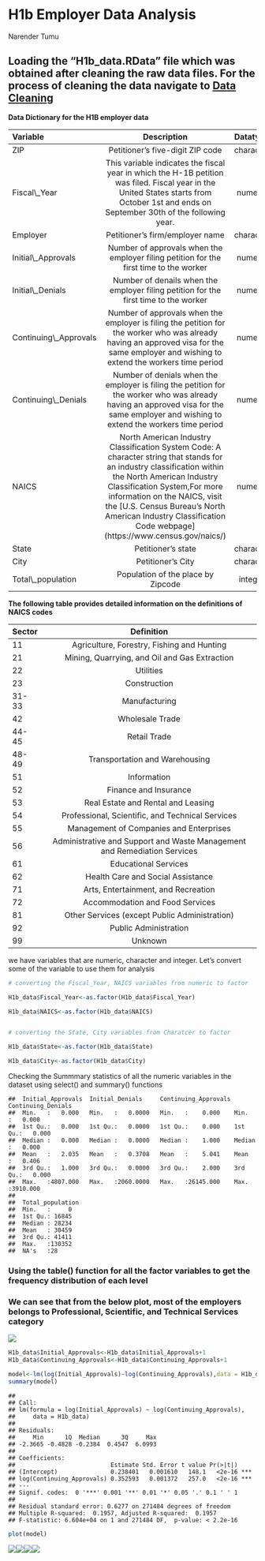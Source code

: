 H1b Employer Data Analysis
================
Narender Tumu

## Loading the “H1b\_data.RData” file which was obtained after cleaning the raw data files. For the process of cleaning the data navigate to [Data Cleaning](https://github.com/NarenderTumu/H1B-employer-data-analysis/tree/main/Files/Data%20Cleaning)

**Data Dictionary for the H1B employer data**

<table class="table table-bordered" style="width: auto !important; margin-left: auto; margin-right: auto;">
<thead>
<tr>
<th style="text-align:left;">
Variable
</th>
<th style="text-align:center;">
Description
</th>
<th style="text-align:center;">
Datatype
</th>
</tr>
</thead>
<tbody>
<tr>
<td style="text-align:left;">
ZIP
</td>
<td style="text-align:center;">
Petitioner’s five-digit ZIP code
</td>
<td style="text-align:center;">
character
</td>
</tr>
<tr>
<td style="text-align:left;">
Fiscal\_Year
</td>
<td style="text-align:center;">
This variable indicates the fiscal year in which the H-1B petition was
filed. Fiscal year in the United States starts from October 1st and ends
on September 30th of the following year.
</td>
<td style="text-align:center;">
numeric
</td>
</tr>
<tr>
<td style="text-align:left;">
Employer
</td>
<td style="text-align:center;">
Petitioner’s firm/employer name
</td>
<td style="text-align:center;">
character
</td>
</tr>
<tr>
<td style="text-align:left;">
Initial\_Approvals
</td>
<td style="text-align:center;">
Number of approvals when the employer filing petition for the first time
to the worker
</td>
<td style="text-align:center;">
numeric
</td>
</tr>
<tr>
<td style="text-align:left;">
Initial\_Denials
</td>
<td style="text-align:center;">
Number of denails when the employer filing petition for the first time
to the worker
</td>
<td style="text-align:center;">
numeric
</td>
</tr>
<tr>
<td style="text-align:left;">
Continuing\_Approvals
</td>
<td style="text-align:center;">
Number of approvals when the employer is filing the petition for the
worker who was already having an approved visa for the same employer and
wishing to extend the workers time period
</td>
<td style="text-align:center;">
numeric
</td>
</tr>
<tr>
<td style="text-align:left;">
Continuing\_Denials
</td>
<td style="text-align:center;">
Number of denials when the employer is filing the petition for the
worker who was already having an approved visa for the same employer and
wishing to extend the workers time period
</td>
<td style="text-align:center;">
numeric
</td>
</tr>
<tr>
<td style="text-align:left;">
NAICS
</td>
<td style="text-align:center;">
North American Industry Classification System Code: A character string
that stands for an industry classification within the North American
Industry Classification System,For more information on the NAICS, visit
the [U.S. Census Bureau’s North American Industry Classification Code
webpage](https://www.census.gov/naics/)
</td>
<td style="text-align:center;">
numeric
</td>
</tr>
<tr>
<td style="text-align:left;">
State
</td>
<td style="text-align:center;">
Petitioner’s state
</td>
<td style="text-align:center;">
character
</td>
</tr>
<tr>
<td style="text-align:left;">
City
</td>
<td style="text-align:center;">
Petitioner’s City
</td>
<td style="text-align:center;">
character
</td>
</tr>
<tr>
<td style="text-align:left;">
Total\_population
</td>
<td style="text-align:center;">
Population of the place by Zipcode
</td>
<td style="text-align:center;">
integer
</td>
</tr>
</tbody>
</table>

**The following table provides detailed information on the definitions
of NAICS codes**

<table class="table table-bordered" style="width: auto !important; margin-left: auto; margin-right: auto;">
<thead>
<tr>
<th style="text-align:left;">
Sector
</th>
<th style="text-align:center;">
Definition
</th>
</tr>
</thead>
<tbody>
<tr>
<td style="text-align:left;">
11
</td>
<td style="text-align:center;">
Agriculture, Forestry, Fishing and Hunting
</td>
</tr>
<tr>
<td style="text-align:left;">
21
</td>
<td style="text-align:center;">
Mining, Quarrying, and Oil and Gas Extraction
</td>
</tr>
<tr>
<td style="text-align:left;">
22
</td>
<td style="text-align:center;">
Utilities
</td>
</tr>
<tr>
<td style="text-align:left;">
23
</td>
<td style="text-align:center;">
Construction
</td>
</tr>
<tr>
<td style="text-align:left;">
31-33
</td>
<td style="text-align:center;">
Manufacturing
</td>
</tr>
<tr>
<td style="text-align:left;">
42
</td>
<td style="text-align:center;">
Wholesale Trade
</td>
</tr>
<tr>
<td style="text-align:left;">
44-45
</td>
<td style="text-align:center;">
Retail Trade
</td>
</tr>
<tr>
<td style="text-align:left;">
48-49
</td>
<td style="text-align:center;">
Transportation and Warehousing
</td>
</tr>
<tr>
<td style="text-align:left;">
51
</td>
<td style="text-align:center;">
Information
</td>
</tr>
<tr>
<td style="text-align:left;">
52
</td>
<td style="text-align:center;">
Finance and Insurance
</td>
</tr>
<tr>
<td style="text-align:left;">
53
</td>
<td style="text-align:center;">
Real Estate and Rental and Leasing
</td>
</tr>
<tr>
<td style="text-align:left;">
54
</td>
<td style="text-align:center;">
Professional, Scientific, and Technical Services
</td>
</tr>
<tr>
<td style="text-align:left;">
55
</td>
<td style="text-align:center;">
Management of Companies and Enterprises
</td>
</tr>
<tr>
<td style="text-align:left;">
56
</td>
<td style="text-align:center;">
Administrative and Support and Waste Management and Remediation Services
</td>
</tr>
<tr>
<td style="text-align:left;">
61
</td>
<td style="text-align:center;">
Educational Services
</td>
</tr>
<tr>
<td style="text-align:left;">
62
</td>
<td style="text-align:center;">
Health Care and Social Assistance
</td>
</tr>
<tr>
<td style="text-align:left;">
71
</td>
<td style="text-align:center;">
Arts, Entertainment, and Recreation
</td>
</tr>
<tr>
<td style="text-align:left;">
72
</td>
<td style="text-align:center;">
Accommodation and Food Services
</td>
</tr>
<tr>
<td style="text-align:left;">
81
</td>
<td style="text-align:center;">
Other Services (except Public Administration)
</td>
</tr>
<tr>
<td style="text-align:left;">
92
</td>
<td style="text-align:center;">
Public Administration
</td>
</tr>
<tr>
<td style="text-align:left;">
99
</td>
<td style="text-align:center;">
Unknown
</td>
</tr>
</tbody>
</table>

we have variables that are numeric, character and integer. Let’s convert
some of the variable to use them for analysis

``` r
# converting the Fiscal_Year, NAICS variables from numeric to factor

H1b_data$Fiscal_Year<-as.factor(H1b_data$Fiscal_Year)

H1b_data$NAICS<-as.factor(H1b_data$NAICS)


# converting the State, City variables from Charatcer to factor

H1b_data$State<-as.factor(H1b_data$State)

H1b_data$City<-as.factor(H1b_data$City)
```

Checking the Summmary statistics of all the numeric variables in the
dataset using select() and summary() functions

    ##  Initial_Approvals  Initial_Denials     Continuing_Approvals Continuing_Denials
    ##  Min.   :   0.000   Min.   :   0.0000   Min.   :    0.000    Min.   :   0.000  
    ##  1st Qu.:   0.000   1st Qu.:   0.0000   1st Qu.:    0.000    1st Qu.:   0.000  
    ##  Median :   0.000   Median :   0.0000   Median :    1.000    Median :   0.000  
    ##  Mean   :   2.035   Mean   :   0.3708   Mean   :    5.041    Mean   :   0.406  
    ##  3rd Qu.:   1.000   3rd Qu.:   0.0000   3rd Qu.:    2.000    3rd Qu.:   0.000  
    ##  Max.   :4807.000   Max.   :2060.0000   Max.   :26145.000    Max.   :3910.000  
    ##                                                                                
    ##  Total_population
    ##  Min.   :     0  
    ##  1st Qu.: 16845  
    ##  Median : 28234  
    ##  Mean   : 30459  
    ##  3rd Qu.: 41411  
    ##  Max.   :130352  
    ##  NA's   :28

### Using the table() function for all the factor variables to get the frequency distribution of each level

### We can see that from the below plot, most of the employers belongs to Professional, Scientific, and Technical Services category

![](My_Project_files/figure-gfm/unnamed-chunk-4-1.png)<!-- -->

``` r
H1b_data$Initial_Approvals<-H1b_data$Initial_Approvals+1
H1b_data$Continuing_Approvals<-H1b_data$Continuing_Approvals+1
```

``` r
model<-lm(log(Initial_Approvals)~log(Continuing_Approvals),data = H1b_data)
summary(model)
```

    ## 
    ## Call:
    ## lm(formula = log(Initial_Approvals) ~ log(Continuing_Approvals), 
    ##     data = H1b_data)
    ## 
    ## Residuals:
    ##     Min      1Q  Median      3Q     Max 
    ## -2.3665 -0.4828 -0.2384  0.4547  6.0993 
    ## 
    ## Coefficients:
    ##                           Estimate Std. Error t value Pr(>|t|)    
    ## (Intercept)               0.238401   0.001610   148.1   <2e-16 ***
    ## log(Continuing_Approvals) 0.352593   0.001372   257.0   <2e-16 ***
    ## ---
    ## Signif. codes:  0 '***' 0.001 '**' 0.01 '*' 0.05 '.' 0.1 ' ' 1
    ## 
    ## Residual standard error: 0.6277 on 271484 degrees of freedom
    ## Multiple R-squared:  0.1957, Adjusted R-squared:  0.1957 
    ## F-statistic: 6.604e+04 on 1 and 271484 DF,  p-value: < 2.2e-16

``` r
plot(model)
```

![](My_Project_files/figure-gfm/unnamed-chunk-7-1.png)<!-- -->![](My_Project_files/figure-gfm/unnamed-chunk-7-2.png)<!-- -->![](My_Project_files/figure-gfm/unnamed-chunk-7-3.png)<!-- -->![](My_Project_files/figure-gfm/unnamed-chunk-7-4.png)<!-- -->
